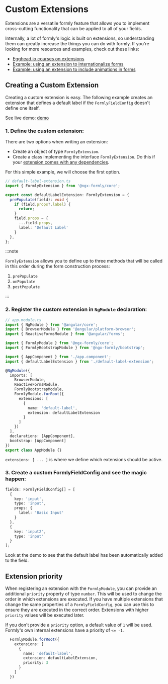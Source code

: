 # Custom Extensions

Extensions are a versatile formly feature that allows you to implement cross-cutting functionality that can be applied to all of your fields.

Internally, a lot of formly's logic is built on extensions, so understanding them can greatly increase the things you can do with formly. If you're looking for more resources and examples, check out these links:
- [Egghead.io courses on extensions](https://egghead.io/lessons/angular-implement-cross-cutting-functionality-with-angular-formly-extensions)
- [Example: using an extension to internationalize forms](https://formly.dev/examples/advanced/i18n-alternative)
- [Example: using an extension to include animations in forms](https://formly.dev/examples/other/hide-fields-with-animations)


## Creating a Custom Extension

Creating a custom extension is easy. The following example creates an extension that defines a default label if the `FormlyFieldConfig` doesn't define one itself.

See live demo: [demo](https://stackblitz.com/edit/ngx-formly-ui-bootstrap-slzm3p?file=src/app/app.component.ts)

  ### 1. Define the custom extension:

  There are two options when writing an extension:
  - Create an object of type `FormlyExtension`.
  - Create a class implementing the interface `FormlyExtension`. Do this if your [extension comes with any dependencies](https://formly.dev/examples/advanced/i18n-alternative).
  
  For this simple example, we will choose the first option.

  ```typescript
  // default-label-extension.ts
  import { FormlyExtension } from '@ngx-formly/core';

  export const defaultLabelExtension: FormlyExtension = {
    prePopulate(field): void {
      if (field.props?.label) {
        return;
      }
      field.props = {
        ...field.props,
        label: 'Default Label'
      }
    },
  };
  ```

:::note

`FormlyExtension` allows you to define up to three methods that will be called in this order during the form construction process:
1. `prePopulate`
2. `onPopulate`
3. `postPopulate`

:::

  ### 2. Register the custom extension in `NgModule` declaration:

  ```typescript
  // app.module.ts
  import { NgModule } from '@angular/core';
  import { BrowserModule } from '@angular/platform-browser';
  import { ReactiveFormsModule } from '@angular/forms';

  import { FormlyModule } from '@ngx-formly/core';
  import { FormlyBootstrapModule } from '@ngx-formly/bootstrap';

  import { AppComponent } from './app.component';
  import { defaultLabelExtension } from './default-label-extension';

  @NgModule({
    imports: [
      BrowserModule,
      ReactiveFormsModule,
      FormlyBootstrapModule,
      FormlyModule.forRoot({
        extensions: [
          {
            name: 'default-label',
            extension: defaultLabelExtension
          }
        ]
      })
    ],
    declarations: [AppComponent],
    bootstrap: [AppComponent]
  })
  export class AppModule {}
  ```

  `extensions: [ ... ]` is where we define which extensions should be active.

  ### 3. Create a custom FormlyFieldConfig and see the magic happen:

  ```typescript
  fields: FormlyFieldConfig[] = [
    {
      key: 'input',
      type: 'input',
      props: {
        label: 'Basic Input'
      }
    },
    {
      key: 'input2',
      type: 'input'
    }
  ];
  ```

  Look at the demo to see that the default label has been automatically added to the field.

## Extension priority
When registering an extension with the `FormlyModule`, you can provide an additional `priority` property of type `number`.
This will be used to change the order in which extensions are executed. If you have multiple extensions that change the same properties of a `FormlyFieldConfig`, you can use this to ensure they are executed in the correct order. Extensions with higher `priority` values will be executed later.

If you don't provide a `priority` option, a default value of `1` will be used. <br/>
Formly's own internal extensions have a priority of `<= -1`.

```typescript
  FormlyModule.forRoot({
    extensions: [
      {
        name: 'default-label',
        extension: defaultLabelExtension,
        priority: 3
      }
    ]
  })
```

